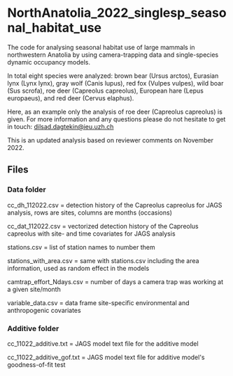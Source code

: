# NorthAnatolia_2022_singlesp_seasonal_habitat_use

The code for analysing seasonal habitat use of large mammals in northwestern Anatolia by using camera-trapping data 
and single-species dynamic occupancy models.

In total eight species were analyzed: 
brown bear (Ursus arctos), Eurasian lynx (Lynx lynx), gray wolf (Canis lupus), red fox (Vulpes vulpes), 
wild boar (Sus scrofa), roe deer (Capreolus capreolus), European hare (Lepus europaeus), and red deer (Cervus elaphus).

Here, as an example only the analysis of roe deer (Capreolus capreolus) is given. 
For more information and any questions please do not hesitate to get in touch: dilsad.dagtekin@ieu.uzh.ch

This is an updated analysis based on reviewer comments on November 2022.


## Files

### Data folder

cc_dh_112022.csv = detection history of the Capreolus capreolus for JAGS analysis, rows are sites, columns are months (occasions)

cc_dat_112022.csv = vectorized detection history of the Capreolus capreolus with site- and time covariates for JAGS analysis

stations.csv = list of station names to number them

stations_with_area.csv = same with stations.csv including the area information, used as random effect in the models

camtrap_effort_Ndays.csv = number of days a camera trap was working at a given site/month

variable_data.csv = data frame site-specific environmental and anthropogenic covariates

### Additive folder

cc_11022_additive.txt = JAGS model text file for the additive model

cc_11022_additive_gof.txt = JAGS model text file for additive model's goodness-of-fit test
